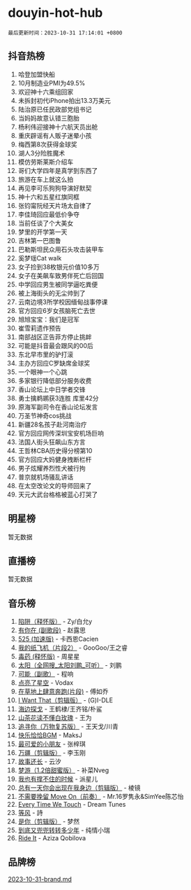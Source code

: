 # douyin-hot-hub

`最后更新时间：2023-10-31 17:14:01 +0800`

## 抖音热榜

1. 哈登加盟快船
1. 10月制造业PMI为49.5%
1. 欢迎神十六乘组回家
1. 未拆封初代iPhone拍出13.3万美元
1. 陆治原已任民政部党组书记
1. 当妈妈故意认错三胞胎
1. 杨利伟迎接神十六航天员出舱
1. 重庆辟谣有人贩子迷晕小孩
1. 梅西第8次获得金球奖
1. 湖人3分险胜魔术
1. 模仿劳斯莱斯介绍车
1. 哥们大学四年是真学到东西了
1. 旅游在车上就这么拍
1. 再见李可乐狗狗导演好默契
1. 神十六和五星红旗同框
1. 张钧甯阮经天片场太自律了
1. 李佳琦回应最低价争夺
1. 当前任谈了个大美女
1. 梦里的开学第一天
1. 吉林第一巴图鲁
1. 巴勒斯坦民众用石头攻击装甲车
1. 奚梦瑶Cat walk
1. 女子捡到38枚银元价值10多万
1. 女子在美飙车致男伴死亡后回国
1. 中学回应男生被同学逼吃粪便
1. 被上海街头的无尘帅到了
1. 云南边境3所学校因缅甸战事停课
1. 官方回应6岁女孩脑死亡去世
1. 旭旭宝宝：我们是冠军
1. 崔雪莉遗作预告
1. 南部战区正告菲方停止挑衅
1. 可能是抖音最会跟风的00后
1. 东北早市里的驴打滚
1. 主办方回应C罗缺席金球奖
1. 一个眼神一个心跳
1. 多家银行降低部分服务收费
1. 香山论坛上中日学者交锋
1. 勇士擒鹈鹕获3连胜 库里42分
1. 原海军副司令在香山论坛发言
1. 万圣节神奇cos挑战
1. 新疆28名孩子赴河南治疗
1. 官方回应网传深圳宝安机场巨响
1. 法国人街头狂飙山东方言
1. 王哲林CBA历史得分榜第10
1. 官方回应大妈健身拽断栏杆
1. 男子炫耀养烈性犬被行拘
1. 普京就机场骚乱讲话
1. 在太空改论文的导师回来了
1. 天元大武台格格被蓝心打哭了

## 明星榜

暂无数据

## 直播榜

暂无数据

## 音乐榜

1. [陷阱（释怀版）](https://sf3-cdn-tos.douyinstatic.com/obj/tos-cn-ve-2774/oE8C21LeZrzKLDFfQYgMzx4GAIHageG5IzayY7) - Zy/白允y
1. [有你在 (副歌段)](https://sf3-cdn-tos.douyinstatic.com/obj/tos-cn-ve-2774/o8zImmNsI8B0yfAW5FKAB1oBhkMAlIrwsZEi1V) - 赵露思
1. [525 (加速版)](https://sf3-cdn-tos.douyinstatic.com/obj/tos-cn-ve-2774/oIfKCtqfDyP8Vc9FpAPgWMyezT6LnDT1abRwGg) - 卡西恩Cacien
1. [我的纸飞机（片段2）](https://sf6-cdn-tos.douyinstatic.com/obj/tos-cn-ve-2774/oM2ZrKcg2CD5AeRB2gkeXOFB1IxAGJdZPazYHf) - GooGoo/王之睿
1. [毒药 (释怀版)](https://sf3-cdn-tos.douyinstatic.com/obj/tos-cn-ve-2774/oYILMEAzspdZBIzy4frJNB8ZHPHWAhiwowd4Ad) - 周星星
1. [太阳（全网搜_太阳刘鹏_可听）](https://sf6-cdn-tos.douyinstatic.com/obj/tos-cn-ve-2774/ogWbyIQnlBFImVbeDocRdCIYtBHlbJXgfZMvgz) - 刘鹏
1. [可能（副歌）](https://sf3-cdn-tos.douyinstatic.com/obj/tos-cn-ve-2774/cde1731888894259b333569393c2fb51) - 程响
1. [点亮了星空](https://sf3-cdn-tos.douyinstatic.com/obj/tos-cn-ve-2774/oEeZYED0P1FUySQvtdr5u4gInbCDeBOHzBhlrM) - Vodax
1. [在草地上肆意奔跑(片段)](https://sf3-cdn-tos.douyinstatic.com/obj/tos-cn-ve-2774/8831d494742f45dabdfa8adb8b817259) - 傅如乔
1. [I Want That（剪辑版）](https://sf6-cdn-tos.douyinstatic.com/obj/tos-cn-ve-2774/ogx30GAvzMkn0gNkBOfOm9s2vANhypgIh4QtWk) - (G)I-DLE
1. [海边探戈](https://sf6-cdn-tos.douyinstatic.com/obj/tos-cn-ve-2774/os9gE0VQCGqt6VQkZDyBBYvfSDY0QFe3vVmubn) - 王鹤棣/王齐铭/朴鲨
1. [山茶花读不懂白玫瑰](https://sf6-cdn-tos.douyinstatic.com/obj/tos-cn-ve-2774/osfn8B7DktrRHEPJgPCfDbw7QDQEkwC16BxZg9) - 王为
1. [追寻你（万物复苏版）](https://sf3-cdn-tos.douyinstatic.com/obj/tos-cn-ve-2774/oYeAZJsbjIDit9APmBg8u6uDUQnHmoCf3gbo74) - 王天戈/川青
1. [快乐恰恰BGM](https://sf6-cdn-tos.douyinstatic.com/obj/tos-cn-ve-2774/07b173ca7d2f40f3ba0b97ac7fa3a44a) - MaksJ
1. [最可爱的小朋友](https://sf6-cdn-tos.douyinstatic.com/obj/tos-cn-ve-2774/5bd491c213c64a2290532a2aad71f1ac) - 张梓琪
1. [万疆（剪辑版）](https://sf3-cdn-tos.douyinstatic.com/obj/tos-cn-ve-2774/ooG7oVgFlDTelKCjCsTTobQvbdtj1BBQXnfZd8) - 李玉刚
1. [故事还长](https://sf3-cdn-tos.douyinstatic.com/obj/tos-cn-ve-2774/30a26758c8594f0ab81ac675c33ee2c5) - 云汐
1. [梦游（1.2倍甜蜜版）](https://sf3-cdn-tos.douyinstatic.com/obj/tos-cn-ve-2774/o4gyAUm8hwufoEABmwVIiQtHsFuGzAEEWtNMzo) - 补菜Nveg
1. [我也有撑不住的时候](https://sf3-cdn-tos.douyinstatic.com/obj/tos-cn-ve-2774/okmtBE1dkIBhwxeiBJeDgQnQtICZWIJUI2bjQr) - 派星儿
1. [总有一天你会出现在我身边（剪辑版）](https://sf6-cdn-tos.douyinstatic.com/obj/tos-cn-ve-2774/oMLsHwhWW7CYoAhoWB9EXUQIzNBsfAJxpAoxCU) - 棱镜
1. [不需要挽留 Move On（前奏）](https://sf3-cdn-tos.douyinstatic.com/obj/tos-cn-ve-2774/ooCBhgCCkF4nExzQL9WZSUbitfA8IsDkgQIYhe) - Mr.16罗隽永&SimYee陈芯怡
1. [Every Time We Touch](https://sf6-cdn-tos.douyinstatic.com/obj/tos-cn-ve-2774/ogN6lUKQeBBfEVhIOMikG1CcJjugxk1tztZyhP) - Dream Tunes
1. [等风](https://sf6-cdn-tos.douyinstatic.com/obj/tos-cn-ve-2774/effb204e57d04c9da7a0a4c7dfa18c9b) - 詩
1. [是你（剪辑版）](https://sf3-cdn-tos.douyinstatic.com/obj/tos-cn-ve-2774/46019dae783c4c969944217fe1cfafc4) - 梦然
1. [到底又兜兜转转多少年](https://sf3-cdn-tos.douyinstatic.com/obj/tos-cn-ve-2774/os1AQ0obZlDYZQByBsnEHx8h9OoIgCJgXeOfwt) - 纯情小瑞
1. [Ride It](https://sf3-cdn-tos.douyinstatic.com/obj/tos-cn-ve-2774/oMZDIYec6eQynQyWBQnCM11DZzkgnBPtBpD4bi) - Aziza Qobilova

## 品牌榜

[2023-10-31-brand.md](2023-10-31-brand.md)
